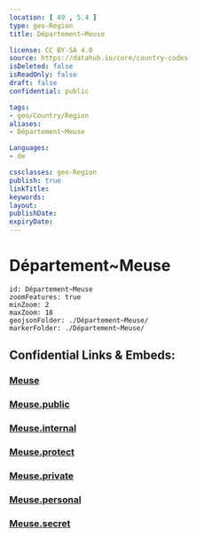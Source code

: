```yaml
---
location: [ 49 , 5.4 ] 
type: geo-Region
title: Département~Meuse

license: CC BY-SA 4.0
source: https://datahub.io/core/country-codes
isDeleted: false
isReadOnly: false
draft: false
confidential: public

tags:
- geo/Country/Region
aliases:
- Département~Meuse

Languages:
- de

cssclasses: geo-Region
publish: true
linkTitle: 
keywords: 
layout: 
publishDate: 
expiryDate: 
---
```


# Département~Meuse

```leaflet
id: Département~Meuse
zoomFeatures: true 
minZoom: 2 
maxZoom: 18
geojsonFolder: ./Département~Meuse/
markerFolder: ./Département~Meuse/
```


## Confidential Links & Embeds: 

### [Meuse](/_Standards/Earth/Continent/Europe/Europe~West/France/regions~France/Grand_Est/departments~Grand_Est/Meuse.md) 

### [Meuse.public](/_public/Earth/Continent/Europe/Europe~West/France/regions~France/Grand_Est/departments~Grand_Est/Meuse.public.md) 

### [Meuse.internal](/_internal/Earth/Continent/Europe/Europe~West/France/regions~France/Grand_Est/departments~Grand_Est/Meuse.internal.md) 

### [Meuse.protect](/_protect/Earth/Continent/Europe/Europe~West/France/regions~France/Grand_Est/departments~Grand_Est/Meuse.protect.md) 

### [Meuse.private](/_private/Earth/Continent/Europe/Europe~West/France/regions~France/Grand_Est/departments~Grand_Est/Meuse.private.md) 

### [Meuse.personal](/_personal/Earth/Continent/Europe/Europe~West/France/regions~France/Grand_Est/departments~Grand_Est/Meuse.personal.md) 

### [Meuse.secret](/_secret/Earth/Continent/Europe/Europe~West/France/regions~France/Grand_Est/departments~Grand_Est/Meuse.secret.md)

